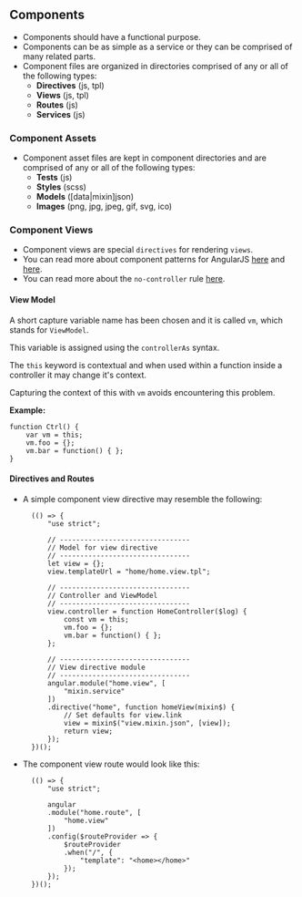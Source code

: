 ## Components
- Components should have a functional purpose.
- Components can be as simple as a service or they can be comprised of many related parts.
- Component files are organized in directories comprised of any or all of the following types:
	- **Directives** (js, tpl)
	- **Views** (js, tpl)
	- **Routes** (js)
	- **Services** (js)

### Component Assets
- Component asset files are kept in component directories and are comprised of any or all of the following types:
	- **Tests** (js)
	- **Styles** (scss)
	- **Models** ([data|mixin]json)
	- **Images** (png, jpg, jpeg, gif, svg, ico)
	
### Component Views
- Component views are special `directives` for rendering `views`.
- You can read more about component patterns for AngularJS [here](https://www.airpair.com/angularjs/posts/component-based-angularjs-directives) and [here](http://busypeoples.github.io/post/thinking-in-components-angular-js/).
- You can read more about the `no-controller` rule [here](https://github.com/Gillespie59/eslint-plugin-angular/blob/master/docs/no-controller.md).

#### View Model

A short capture variable name has been chosen and it is called `vm`, which stands for `ViewModel`.

This variable is assigned using the `controllerAs` syntax.

The `this` keyword is contextual and when used within a function inside a controller it may change it's context.

Capturing the context of this with `vm` avoids encountering this problem.

**Example:**

	function Ctrl() {
		var vm = this;
		vm.foo = {};
		vm.bar = function() { };
	}

#### Directives and Routes
- A simple component view directive may resemble the following:

		(() => {
			"use strict";
			
			// --------------------------------
			// Model for view directive
			// --------------------------------
			let view = {};
			view.templateUrl = "home/home.view.tpl";
			
			// --------------------------------
			// Controller and ViewModel
			// --------------------------------
			view.controller = function HomeController($log) {
				const vm = this;
				vm.foo = {};
				vm.bar = function() { };
			};
			
			// --------------------------------
			// View directive module
			// --------------------------------
			angular.module("home.view", [
				"mixin.service"
			])
			.directive("home", function homeView(mixin$) {
				// Set defaults for view.link
				view = mixin$("view.mixin.json", [view]);
				return view;
			});
		})();

- The component view route would look like this:

		(() => {
			"use strict";
			
			angular
			.module("home.route", [
				"home.view"
			])
			.config($routeProvider => {
				$routeProvider
				.when("/", {
					"template": "<home></home>"
				});
			});
		})();
